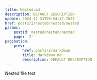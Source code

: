 ```yaml
---
title: Nested.md
description: DEFAULT DESCRIPTION
update: 2024-12-31T05:54:37.762Z
href: posts/2/nested/nested/nested
params:
    postId: nested/nested/nested
    page: '2'
pagination:
    prev:
        href: posts/2/markdown
        title: Markdown.md
        description: DEFAULT DESCRIPTION
---
```


Nested file test
